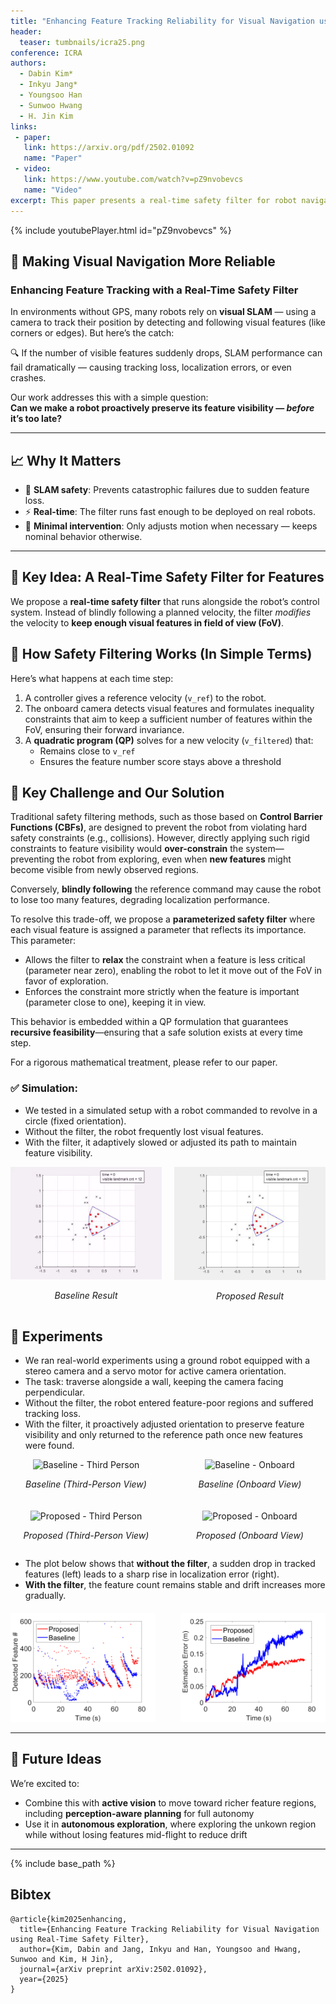 ```yaml
---
title: "Enhancing Feature Tracking Reliability for Visual Navigation using Real-Time Safety Filter"
header:
  teaser: tumbnails/icra25.png
conference: ICRA
authors:
  - Dabin Kim*
  - Inkyu Jang*
  - Youngsoo Han
  - Sunwoo Hwang
  - H. Jin Kim
links: 
 - paper: 
   link: https://arxiv.org/pdf/2502.01092
   name: "Paper"
 - video:
   link: https://www.youtube.com/watch?v=pZ9nvobevcs
   name: "Video"
excerpt: This paper presents a real-time safety filter for robot navigation that maintains visual feature visibility by minimally adjusting velocity commands, ensuring reliable pose estimation even in GPS-denied environments. Validated in both simulation and real-world SLAM scenarios, the method outperforms standard controllers by preserving high-quality localization.
---
```


{% include youtubePlayer.html id="pZ9nvobevcs" %}

## 🚀 Making Visual Navigation More Reliable  
### Enhancing Feature Tracking with a Real-Time Safety Filter

In environments without GPS, many robots rely on **visual SLAM** — using a camera to track their position by detecting and following visual features (like corners or edges). But here’s the catch:

🔍 If the number of visible features suddenly drops, SLAM performance can fail dramatically — causing tracking loss, localization errors, or even crashes.

Our work addresses this with a simple question:  
**Can we make a robot proactively preserve its feature visibility — *before* it’s too late?**

---

## 📈 Why It Matters

- 🎯 **SLAM safety**: Prevents catastrophic failures due to sudden feature loss.
- ⚡ **Real-time**: The filter runs fast enough to be deployed on real robots.
- 🧠 **Minimal intervention**: Only adjusts motion when necessary — keeps nominal behavior otherwise.

---

## 🎯 Key Idea: A Real-Time Safety Filter for Features

We propose a **real-time safety filter** that runs alongside the robot’s control system. Instead of blindly following a planned velocity, the filter *modifies* the velocity to **keep enough visual features in field of view (FoV)**.

## 🔧 How Safety Filtering Works (In Simple Terms)

Here’s what happens at each time step:

1. A controller gives a reference velocity (`v_ref`) to the robot.
2. The onboard camera detects visual features and formulates inequality constraints that aim to keep a sufficient number of features within the FoV, ensuring their forward invariance.
3. A **quadratic program (QP)** solves for a new velocity (`v_filtered`) that:
   - Remains close to `v_ref`
   - Ensures the feature number score stays above a threshold


## 🧩 Key Challenge and Our Solution

Traditional safety filtering methods, such as those based on **Control Barrier Functions (CBFs)**, are designed to prevent the robot from violating hard safety constraints (e.g., collisions). However, directly applying such rigid constraints to feature visibility would **over-constrain** the system—preventing the robot from exploring, even when **new features** might become visible from newly observed regions.

Conversely, **blindly following** the reference command may cause the robot to lose too many features, degrading localization performance.

To resolve this trade-off, we propose a **parameterized safety filter** where each visual feature is assigned a parameter that reflects its importance. This parameter:

- Allows the filter to **relax** the constraint when a feature is less critical (parameter near zero), enabling the robot to let it move out of the FoV in favor of exploration.
- Enforces the constraint more strictly when the feature is important (parameter close to one), keeping it in view.

This behavior is embedded within a QP formulation that guarantees **recursive feasibility**—ensuring that a safe solution exists at every time step.

For a rigorous mathematical treatment, please refer to our paper.


### ✅ Simulation:  
- We tested in a simulated setup with a robot commanded to revolve in a circle (fixed orientation).
- Without the filter, the robot frequently lost visual features.
- With the filter, it adaptively slowed or adjusted its path to maintain feature visibility.

<div style="background: transparent; display: flex; gap: 20px; justify-content: center; text-align: center;">
  <div style="flex: 1;">
    <img src="/images/blog/icra25/sim_baseline.gif" alt="Sim" style="width: 100%; max-width: 400px;">
    <p><em>Baseline Result</em></p>
  </div>
  <div style="flex: 1;">
    <img src="/images/blog/icra25/sim_proposed.gif" alt="Real" style="width: 100%; max-width: 400px;">
    <p><em>Proposed Result</em></p>
  </div>
</div>

<!-- - The below figure shows that with safety filter, the tracked -->

<!-- Figure below the GIFs -->
<!-- <div style="text-align: center; margin-top: 20px;">
  <img src="/images/blog/icra25/sim_result.png" style="max-width: 60%; height: auto;">
  <p style="font-style: italic; font-size: 0.9rem;">Figure: Simulation Result</p>
</div> -->

## 🧪 Experiments
- We ran real-world experiments using a ground robot equipped with a stereo camera and a servo motor for active camera orientation.
- The task: traverse alongside a wall, keeping the camera facing perpendicular.
- Without the filter, the robot entered feature-poor regions and suffered tracking loss.
- With the filter, it proactively adjusted orientation to preserve feature visibility and only returned to the reference path once new features were found.

<div style="display: grid; grid-template-columns: 1fr 1fr; gap: 20px; text-align: center; max-width: 900px; margin: auto;">
  <!-- Top Left -->
  <div>
    <img src="/images/blog/icra25/exp_baseline.gif"
         alt="Baseline - Third Person"
         style="width: 100%; height: 250px; object-fit: contain;">
    <p><em>Baseline (Third-Person View)</em></p>
  </div>

  <!-- Top Right -->
  <div>
    <img src="/images/blog/icra25/exp_baseline_onboard.gif"
         alt="Baseline - Onboard"
         style="width: 100%; height: 250px; object-fit: contain;">
    <p><em>Baseline (Onboard View)</em></p>
  </div>

  <!-- Bottom Left -->
  <div>
    <img src="/images/blog/icra25/exp_proposed.gif"
         alt="Proposed - Third Person"
         style="width: 100%; height: 250px; object-fit: contain;">
    <p><em>Proposed (Third-Person View)</em></p>
  </div>

  <!-- Bottom Right -->
  <div>
    <img src="/images/blog/icra25/exp_proposed_onboard.gif"
         alt="Proposed - Onboard"
         style="width: 100%; height: 250px; object-fit: contain;">
    <p><em>Proposed (Onboard View)</em></p>
  </div>
</div>

- The plot below shows that **without the filter**, a sudden drop in tracked features (left) leads to a sharp rise in localization error (right).  
- **With the filter**, the feature count remains stable and drift increases more gradually.

<div style="display: flex; justify-content: center; gap: 40px; text-align: center; margin-top: 20px;">
  <div style="flex: 1;">
    <img src="/images/blog/icra25/exp_feature_number.png" style="max-width: 100%; height: auto;">
  </div>
  <div style="flex: 1;">
    <img src="/images/blog/icra25/exp_estimation_error.png" style="max-width: 100%; height: auto;">
  </div>
</div>

---


## 🧩 Future Ideas

We’re excited to:
- Combine this with **active vision** to move toward richer feature regions, including **perception-aware planning** for full autonomy
- Use it in **autonomous exploration**, where exploring the unkown region while without losing features mid-flight to reduce drift

--- 
<!-- Vision sensors are extensively used for localizing a robot's pose, particularly in environments where global localization tools such as GPS or motion capture systems are unavailable. In many visual navigation systems, localization is achieved by detecting and tracking visual features or landmarks, which provide information about the sensor's relative pose. For reliable feature tracking and accurate pose estimation, it is crucial to maintain visibility of a sufficient number of features. This requirement can sometimes conflict with the robot's overall task objective. In this paper, we approach it as a constrained control problem. By leveraging the invariance properties of visibility constraints within the robot's kinematic model, we propose a real-time safety filter based on quadratic programming. This filter takes a reference velocity command as input and produces a modified velocity that minimally deviates from the reference while ensuring the information score from the currently visible features remains above a user-specified threshold. Numerical simulations demonstrate that the proposed safety filter preserves the invariance condition and ensures the visibility of more features than the required minimum. We also validated its real-world performance by integrating it into a visual simultaneous localization and mapping (SLAM) algorithm, where it maintained high estimation quality in challenging environments, outperforming a simple tracking controller. -->

{% include base_path %}

## Bibtex <a id="bibtex"></a>
```
@article{kim2025enhancing,
  title={Enhancing Feature Tracking Reliability for Visual Navigation using Real-Time Safety Filter},
  author={Kim, Dabin and Jang, Inkyu and Han, Youngsoo and Hwang, Sunwoo and Kim, H Jin},
  journal={arXiv preprint arXiv:2502.01092},
  year={2025}
}
```